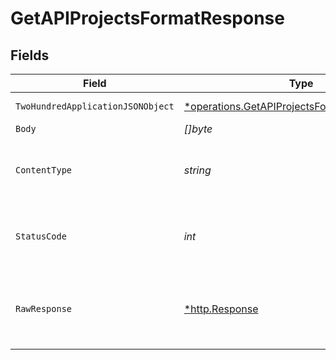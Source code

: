 # GetAPIProjectsFormatResponse


## Fields

| Field                                                                                                       | Type                                                                                                        | Required                                                                                                    | Description                                                                                                 |
| ----------------------------------------------------------------------------------------------------------- | ----------------------------------------------------------------------------------------------------------- | ----------------------------------------------------------------------------------------------------------- | ----------------------------------------------------------------------------------------------------------- |
| `TwoHundredApplicationJSONObject`                                                                           | [*operations.GetAPIProjectsFormatResponseBody](../../models/operations/getapiprojectsformatresponsebody.md) | :heavy_minus_sign:                                                                                          | Successful response                                                                                         |
| `Body`                                                                                                      | *[]byte*                                                                                                    | :heavy_minus_sign:                                                                                          | N/A                                                                                                         |
| `ContentType`                                                                                               | *string*                                                                                                    | :heavy_check_mark:                                                                                          | HTTP response content type for this operation                                                               |
| `StatusCode`                                                                                                | *int*                                                                                                       | :heavy_check_mark:                                                                                          | HTTP response status code for this operation                                                                |
| `RawResponse`                                                                                               | [*http.Response](https://pkg.go.dev/net/http#Response)                                                      | :heavy_check_mark:                                                                                          | Raw HTTP response; suitable for custom response parsing                                                     |
